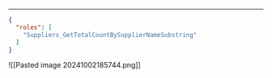 ___

```json
{
  "roles": [
    "Suppliers_GetTotalCountBySupplierNameSubstring"
  ]
}
```

![[Pasted image 20241002185744.png]]


